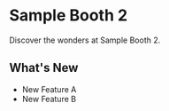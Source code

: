 # Sample Booth 2

Discover the wonders at Sample Booth 2.

## What's New

- New Feature A
- New Feature B
